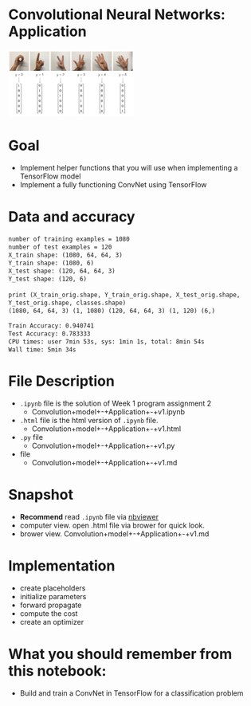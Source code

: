 # Convolutional Neural Networks: Application
<img src="images/SIGNS.png" width=50% />

# Goal
- Implement helper functions that you will use when implementing a TensorFlow model
- Implement a fully functioning ConvNet using TensorFlow

# Data and accuracy
```
number of training examples = 1080
number of test examples = 120
X_train shape: (1080, 64, 64, 3)
Y_train shape: (1080, 6)
X_test shape: (120, 64, 64, 3)
Y_test shape: (120, 6)

print (X_train_orig.shape, Y_train_orig.shape, X_test_orig.shape, Y_test_orig.shape, classes.shape)
(1080, 64, 64, 3) (1, 1080) (120, 64, 64, 3) (1, 120) (6,)
```

```
Train Accuracy: 0.940741
Test Accuracy: 0.783333
CPU times: user 7min 53s, sys: 1min 1s, total: 8min 54s
Wall time: 5min 34s
```

# File Description
- `.ipynb` file is the solution of Week 1 program assignment 2
  - Convolution+model+-+Application+-+v1.ipynb
- `.html` file is the html version of `.ipynb` file.
  - Convolution+model+-+Application+-+v1.html
- `.py` file
  - Convolution+model+-+Application+-+v1.py
- file
  - Convolution+model+-+Application+-+v1.md
  
# Snapshot
- **Recommend** read `.ipynb` file via [nbviewer](https://nbviewer.jupyter.org/)
- computer view. open .html file via brower for quick look.
- brower view. Convolution+model+-+Application+-+v1.md


# Implementation
- create placeholders
- initialize parameters
- forward propagate
- compute the cost
- create an optimizer


# What you should remember from this notebook:
- Build and train a ConvNet in TensorFlow for a classification problem
